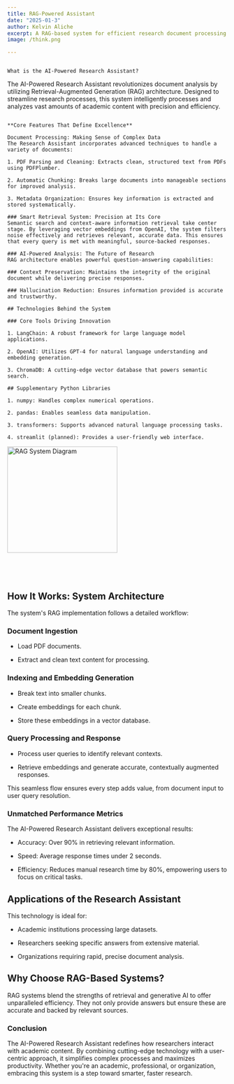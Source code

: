 ```yaml
---
title: RAG-Powered Assistant
date: "2025-01-3"
author: Kelvin Aliche
excerpt: A RAG-based system for efficient research document processing and analysis.
image: /think.png

---
```


```

What is the AI-Powered Research Assistant?
```

The AI-Powered Research Assistant revolutionizes document analysis by utilizing Retrieval-Augmented Generation (RAG) architecture. Designed to streamline research processes, this system intelligently processes and analyzes vast amounts of academic content with precision and efficiency.
```

**Core Features That Define Excellence**

Document Processing: Making Sense of Complex Data
The Research Assistant incorporates advanced techniques to handle a variety of documents:

1. PDF Parsing and Cleaning: Extracts clean, structured text from PDFs using PDFPlumber.

2. Automatic Chunking: Breaks large documents into manageable sections for improved analysis.

3. Metadata Organization: Ensures key information is extracted and stored systematically.

### Smart Retrieval System: Precision at Its Core
Semantic search and context-aware information retrieval take center stage. By leveraging vector embeddings from OpenAI, the system filters noise effectively and retrieves relevant, accurate data. This ensures that every query is met with meaningful, source-backed responses.

### AI-Powered Analysis: The Future of Research
RAG architecture enables powerful question-answering capabilities:

### Context Preservation: Maintains the integrity of the original document while delivering precise responses.

### Hallucination Reduction: Ensures information provided is accurate and trustworthy.

## Technologies Behind the System

### Core Tools Driving Innovation

1. LangChain: A robust framework for large language model applications.

2. OpenAI: Utilizes GPT-4 for natural language understanding and embedding generation.

3. ChromaDB: A cutting-edge vector database that powers semantic search.

## Supplementary Python Libraries

1. numpy: Handles complex numerical operations.

2. pandas: Enables seamless data manipulation.

3. transformers: Supports advanced natural language processing tasks.

4. streamlit (planned): Provides a user-friendly web interface.
```

<div style="width: 50%; height: 300px; overflow: hidden;">
  <img 
    src="/Rag1.gif" 
    alt="RAG System Diagram" 
    style="width: 100%; height: 90%; object-fit: cover;"
  />
</div>



## How It Works: System Architecture

The system's RAG implementation follows a detailed workflow:

### Document Ingestion

- Load PDF documents.

- Extract and clean text content for processing.

### Indexing and Embedding Generation

- Break text into smaller chunks.

- Create embeddings for each chunk.

- Store these embeddings in a vector database.

### Query Processing and Response

- Process user queries to identify relevant contexts.

- Retrieve embeddings and generate accurate, contextually augmented responses.

This seamless flow ensures every step adds value, from document input to user query resolution.

### Unmatched Performance Metrics

The AI-Powered Research Assistant delivers exceptional results:

- Accuracy: Over 90% in retrieving relevant information.

- Speed: Average response times under 2 seconds.

- Efficiency: Reduces manual research time by 80%, empowering users to focus on critical tasks.

## Applications of the Research Assistant

This technology is ideal for:

- Academic institutions processing large datasets.

- Researchers seeking specific answers from extensive material.

- Organizations requiring rapid, precise document analysis.

## Why Choose RAG-Based Systems?

RAG systems blend the strengths of retrieval and generative AI to offer unparalleled efficiency. They not only provide answers but ensure these are accurate and backed by relevant sources.

### Conclusion

The AI-Powered Research Assistant redefines how researchers interact with academic content. By combining cutting-edge technology with a user-centric approach, it simplifies complex processes and maximizes productivity. Whether you're an academic, professional, or organization, embracing this system is a step toward smarter, faster research.

```